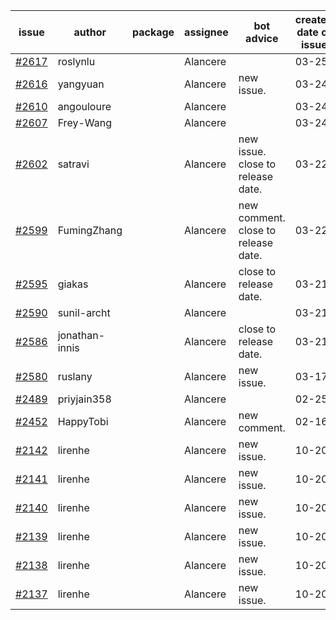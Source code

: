 | issue | author | package | assignee | bot advice | created date of issue | target release date | date from target |
| ------ | ------ | ------ | ------ | ------ | ------ | ------ | :-----: |
| [#2617](https://github.com/Azure/sdk-release-request/issues/2617) | roslynlu |  | Alancere |  | 03-25 | 03-18 |  |
| [#2616](https://github.com/Azure/sdk-release-request/issues/2616) | yangyuan |  | Alancere | new issue. | 03-24 | 04-11 |  |
| [#2610](https://github.com/Azure/sdk-release-request/issues/2610) | angouloure |  | Alancere |  | 03-24 | 04-14 |  |
| [#2607](https://github.com/Azure/sdk-release-request/issues/2607) | Frey-Wang |  | Alancere |  | 03-24 | 04-04 |  |
| [#2602](https://github.com/Azure/sdk-release-request/issues/2602) | satravi |  | Alancere | new issue. close to release date.  | 03-22 | 03-25 | 0 |
| [#2599](https://github.com/Azure/sdk-release-request/issues/2599) | FumingZhang |  | Alancere | new comment. close to release date.  | 03-22 | 03-24 | -1 |
| [#2595](https://github.com/Azure/sdk-release-request/issues/2595) | giakas |  | Alancere | close to release date.  | 03-21 | 03-24 | -1 |
| [#2590](https://github.com/Azure/sdk-release-request/issues/2590) | sunil-archt |  | Alancere |  | 03-21 | 05-02 |  |
| [#2586](https://github.com/Azure/sdk-release-request/issues/2586) | jonathan-innis |  | Alancere | close to release date.  | 03-21 | 03-28 | 2 |
| [#2580](https://github.com/Azure/sdk-release-request/issues/2580) | ruslany |  | Alancere | new issue. | 03-17 | 03-31 |  |
| [#2489](https://github.com/Azure/sdk-release-request/issues/2489) | priyjain358 |  | Alancere |  | 02-25 | 03-14 |  |
| [#2452](https://github.com/Azure/sdk-release-request/issues/2452) | HappyTobi |  | Alancere | new comment. | 02-16 | 03-09 |  |
| [#2142](https://github.com/Azure/sdk-release-request/issues/2142) | lirenhe |  | Alancere | new issue. | 10-20 | 11-03 |  |
| [#2141](https://github.com/Azure/sdk-release-request/issues/2141) | lirenhe |  | Alancere | new issue. | 10-20 | 11-03 |  |
| [#2140](https://github.com/Azure/sdk-release-request/issues/2140) | lirenhe |  | Alancere | new issue. | 10-20 | 11-05 |  |
| [#2139](https://github.com/Azure/sdk-release-request/issues/2139) | lirenhe |  | Alancere | new issue. | 10-20 | 11-05 |  |
| [#2138](https://github.com/Azure/sdk-release-request/issues/2138) | lirenhe |  | Alancere | new issue. | 10-20 | 11-05 |  |
| [#2137](https://github.com/Azure/sdk-release-request/issues/2137) | lirenhe |  | Alancere | new issue. | 10-20 | 11-05 |  |
